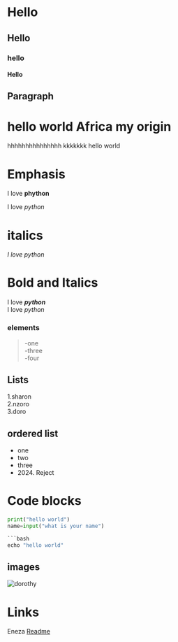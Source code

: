 # Hello
## Hello
### hello
#### Hello

## Paragraph

# hello world Africa my origin

hhhhhhhhhhhhhhh kkkkkkk
hello world
# Emphasis
I love **phython**

I love _python_

# italics
*I love python*

# Bold and Italics
 I love ***python***  
 I love _python_

 ### elements
>
> -one  
> -three  
> -four

## Lists
1.sharon  
2.nzoro  
3.doro  
## ordered list
- one  
- two  
- three
- 2024\. Reject

# Code blocks
```python
print("hello world")
name=input("what is your name")

```bash
echo "hello world"

```
## images
![dorothy](https://media.licdn.com/dms/image/D4D03AQF_bxLV-PxXgg/profile-displayphoto-shrink_400_400/0/1714550093344?e=1725494400&v=beta&t=sO8LNqseUza7qz03j3lwkyCwe26w5j68DD89bjiljNg)

# Links
Eneza [Readme](https://media.licdn.com/dms/image/D4D03AQF_bxLV-PxXgg/profile-displayphoto-shrink_400_400/0/1714550093344?e=1725494400&v=beta&t=sO8LNqseUza7qz03j3lwkyCwe26w5j68DD89bjiljNg)


 
